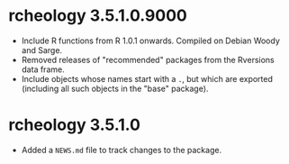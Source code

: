 # rcheology 3.5.1.0.9000

* Include R functions from R 1.0.1 onwards. Compiled on Debian Woody and Sarge.
* Removed releases of "recommended" packages from the Rversions data frame.
* Include objects whose names start with a `.`, but which are exported (including all such objects in the "base" package).

# rcheology 3.5.1.0

* Added a `NEWS.md` file to track changes to the package.
